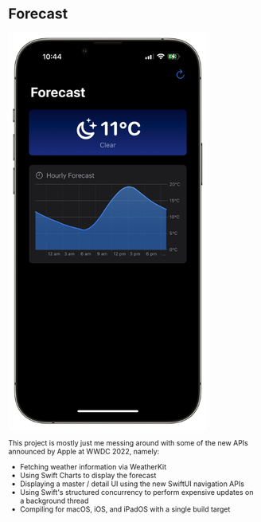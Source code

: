 # Forecast

<img alt="A screenshot of the app" src="Screenshot.png" width="400" />

This project is mostly just me messing around with some of the new APIs announced by Apple at WWDC 2022, namely:

- Fetching weather information via WeatherKit
- Using Swift Charts to display the forecast
- Displaying a master / detail UI using the new SwiftUI navigation APIs
- Using Swift's structured concurrency to perform expensive updates on a background thread
- Compiling for macOS, iOS, and iPadOS with a single build target

